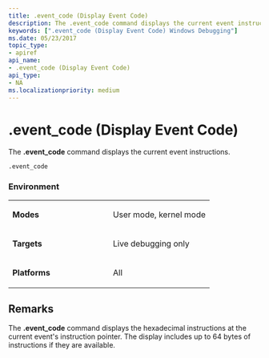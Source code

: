 ```yaml
---
title: .event_code (Display Event Code)
description: The .event_code command displays the current event instructions.
keywords: [".event_code (Display Event Code) Windows Debugging"]
ms.date: 05/23/2017
topic_type:
- apiref
api_name:
- .event_code (Display Event Code)
api_type:
- NA
ms.localizationpriority: medium
---
```


# .event\_code (Display Event Code)


The **.event\_code** command displays the current event instructions.

```dbgcmd
.event_code 
```

### <span id="Environment"></span><span id="environment"></span><span id="ENVIRONMENT"></span>Environment

<table>
<colgroup>
<col width="50%" />
<col width="50%" />
</colgroup>
<tbody>
<tr class="odd">
<td align="left"><p><strong>Modes</strong></p></td>
<td align="left"><p>User mode, kernel mode</p></td>
</tr>
<tr class="even">
<td align="left"><p><strong>Targets</strong></p></td>
<td align="left"><p>Live debugging only</p></td>
</tr>
<tr class="odd">
<td align="left"><p><strong>Platforms</strong></p></td>
<td align="left"><p>All</p></td>
</tr>
</tbody>
</table>

 

## Remarks

The **.event\_code** command displays the hexadecimal instructions at the current event's instruction pointer. The display includes up to 64 bytes of instructions if they are available.

 

 





